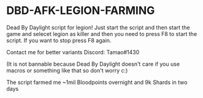 # DBD-AFK-LEGION-FARMING
Dead By Daylight script for legion! Just start the script and then start the game and selecet legion as killer and 
then you need to press F8 to start the script. If you want to stop press F8 again. 

Contact me for better variants Discord: Tamao#1430

(It is not bannable because Dead By Daylight doesn't care if you use macros or something like that so don't worry c:)

The script farmed me ~1mil Bloodpoints overnight and 9k Shards in two days
